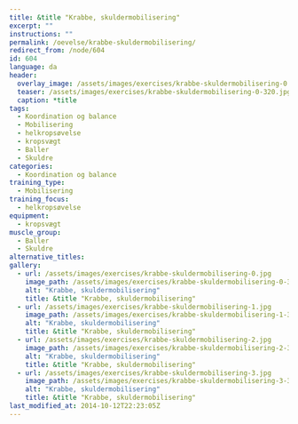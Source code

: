 ```yaml
---
title: &title "Krabbe, skuldermobilisering"
excerpt: ""
instructions: ""
permalink: /oevelse/krabbe-skuldermobilisering/
redirect_from: /node/604
id: 604
language: da
header:
  overlay_image: /assets/images/exercises/krabbe-skuldermobilisering-0.jpg
  teaser: /assets/images/exercises/krabbe-skuldermobilisering-0-320.jpg
  caption: *title
tags:
  - Koordination og balance
  - Mobilisering
  - helkropsøvelse
  - kropsvægt
  - Baller
  - Skuldre
categories:
  - Koordination og balance
training_type: 
  - Mobilisering
training_focus: 
  - helkropsøvelse
equipment:
  - kropsvægt
muscle_group:
  - Baller
  - Skuldre
alternative_titles:
gallery:
  - url: /assets/images/exercises/krabbe-skuldermobilisering-0.jpg
    image_path: /assets/images/exercises/krabbe-skuldermobilisering-0-320.jpg
    alt: "Krabbe, skuldermobilisering"
    title: &title "Krabbe, skuldermobilisering"
  - url: /assets/images/exercises/krabbe-skuldermobilisering-1.jpg
    image_path: /assets/images/exercises/krabbe-skuldermobilisering-1-320.jpg
    alt: "Krabbe, skuldermobilisering"
    title: &title "Krabbe, skuldermobilisering"
  - url: /assets/images/exercises/krabbe-skuldermobilisering-2.jpg
    image_path: /assets/images/exercises/krabbe-skuldermobilisering-2-320.jpg
    alt: "Krabbe, skuldermobilisering"
    title: &title "Krabbe, skuldermobilisering"
  - url: /assets/images/exercises/krabbe-skuldermobilisering-3.jpg
    image_path: /assets/images/exercises/krabbe-skuldermobilisering-3-320.jpg
    alt: "Krabbe, skuldermobilisering"
    title: &title "Krabbe, skuldermobilisering"
last_modified_at: 2014-10-12T22:23:05Z
---
```



